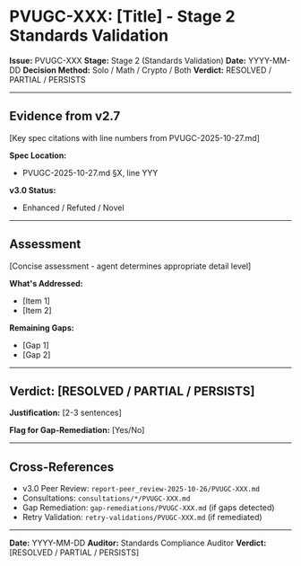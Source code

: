 # PVUGC-XXX: [Title] - Stage 2 Standards Validation

**Issue:** PVUGC-XXX
**Stage:** Stage 2 (Standards Validation)
**Date:** YYYY-MM-DD
**Decision Method:** Solo / Math / Crypto / Both
**Verdict:** RESOLVED / PARTIAL / PERSISTS

---

## Evidence from v2.7

[Key spec citations with line numbers from PVUGC-2025-10-27.md]

**Spec Location:**
- PVUGC-2025-10-27.md §X, line YYY

**v3.0 Status:**
- Enhanced / Refuted / Novel

---

## Assessment

[Concise assessment - agent determines appropriate detail level]

**What's Addressed:**
- [Item 1]
- [Item 2]

**Remaining Gaps:**
- [Gap 1]
- [Gap 2]

---

## Verdict: [RESOLVED / PARTIAL / PERSISTS]

**Justification:** [2-3 sentences]

**Flag for Gap-Remediation:** [Yes/No]

---

## Cross-References

- v3.0 Peer Review: `report-peer_review-2025-10-26/PVUGC-XXX.md`
- Consultations: `consultations/*/PVUGC-XXX.md`
- Gap Remediation: `gap-remediations/PVUGC-XXX.md` (if gaps detected)
- Retry Validation: `retry-validations/PVUGC-XXX.md` (if remediated)

---

**Date:** YYYY-MM-DD
**Auditor:** Standards Compliance Auditor
**Verdict:** [RESOLVED / PARTIAL / PERSISTS]
